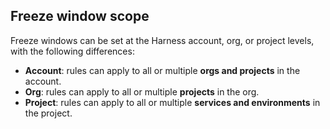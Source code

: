 ## Freeze window scope

Freeze windows can be set at the Harness account, org, or project levels, with the following differences:

- **Account**: rules can apply to all or multiple **orgs and projects** in the account.
- **Org**: rules can apply to all or multiple **projects** in the org.
- **Project**: rules can apply to all or multiple **services and environments** in the project.
